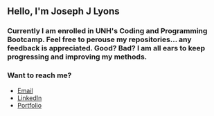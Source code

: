## Hello, I'm Joseph J Lyons

### Currently I am enrolled in UNH's Coding and Programming Bootcamp. Feel free to perouse my repositories... any feedback is appreciated. Good? Bad? I am all ears to keep progressing and improving my methods.

### Want to reach me?
* [Email](mailto:josephjlyons90@gmail.com)
* [LinkedIn](https://www.linkedin.com/in/joseph-lyons-0a2630200/)
* [Portfolio](https://josephjlyons.github.io/Responsive-Portfolio/)


<!--
**Josephjlyons/Josephjlyons** is a ✨ _special_ ✨ repository because its `README.md` (this file) appears on your GitHub profile.

Here are some ideas to get you started:

- 🔭 I’m currently working on ...
- 🌱 I’m currently learning ...
- 👯 I’m looking to collaborate on ...
- 🤔 I’m looking for help with ...
- 💬 Ask me about ...
- 📫 How to reach me: ...
- 😄 Pronouns: ...
- ⚡ Fun fact: ...
-->
